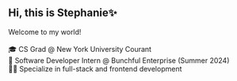 ## Hi, this is Stephanie✨ 

Welcome to my world!<br>
<br>
🎓 CS Grad @ New York University Courant<br>
🔅 Software Developer Intern @ Bunchful Enterprise (Summer 2024) <br>
👩‍💻 Specialize in full-stack and frontend development<br>


<!--
**agustdmybae/agustdmybae** is a ✨ _special_ ✨ repository because its `README.md` (this file) appears on your GitHub profile.

Here are some ideas to get you started:

- 🔭 I’m currently working on ...
- 🌱 I’m currently learning ...
- 👯 I’m looking to collaborate on ...
- 🤔 I’m looking for help with ...
- 💬 Ask me about ...
- 📫 How to reach me: ...
- 😄 Pronouns: ...
- ⚡ Fun fact: ...
-->
